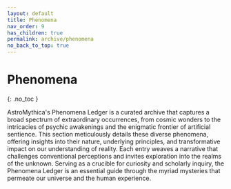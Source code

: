```yaml
---
layout: default
title: Phenomena
nav_order: 9
has_children: true
permalink: archive/phenomena
no_back_to_top: true
---
```


# Phenomena
{: .no_toc }

AstroMythica's Phenomena Ledger is a curated archive that captures a broad spectrum of extraordinary occurrences, from cosmic wonders to the intricacies of psychic awakenings and the enigmatic frontier of artificial sentience. This section meticulously details these diverse phenomena, offering insights into their nature, underlying principles, and transformative impact on our understanding of reality. Each entry weaves a narrative that challenges conventional perceptions and invites exploration into the realms of the unknown. Serving as a crucible for curiosity and scholarly inquiry, the Phenomena Ledger is an essential guide through the myriad mysteries that permeate our universe and the human experience.
<!-- {: .fs-6 .fw-300 } -->
